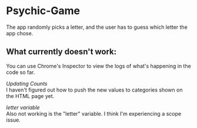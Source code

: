 # Psychic-Game
The app randomly picks a letter, and the user has to guess which letter the app chose.

## What currently doesn't work:

You can use Chrome's Inspector to view the logs of what's happening in the code so far. 

*Updating Counts*  
   I haven't figured out how to push the new values to categories shown on the HTML page yet.

*letter variable*  
   Also not working is the "letter" variable. I think I'm experiencing a scope issue.